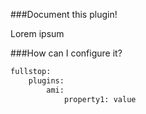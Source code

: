 ###Document this plugin!

Lorem ipsum

###How can I configure it?

```xml
fullstop:
    plugins:
        ami:
            property1: value
```
